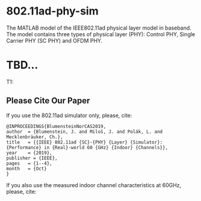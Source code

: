 # 802.11ad-phy-sim
The MATLAB model of the IEEE802.11ad physical layer model in baseband. The model contains three types of physical layer (PHY): Control PHY, Single Carrier PHY (SC PHY) and OFDM PHY.

# TBD...
T1: 

## Please Cite Our Paper
If you use the 802.11ad simulator only, please, cite:

    @INPROCEEDINGS{BlumensteinNorCAS2019,
    author  = {Blumenstein, J. and Miloš, J. and Polák, L. and Mecklenbräuker, Ch.},
    title   = {{IEEE} 802.11ad {SC}-{PHY} {Layer} {Simulator}: {Performance} in {Real}-world 60 {GHz} {Indoor} {Channels}},
    year    = {2019},
    publisher = {IEEE},
    pages   = {1--4},
    month   = {Oct}
    }

If you also use the measured indoor channel characteristics at 60GHz, please, cite:

